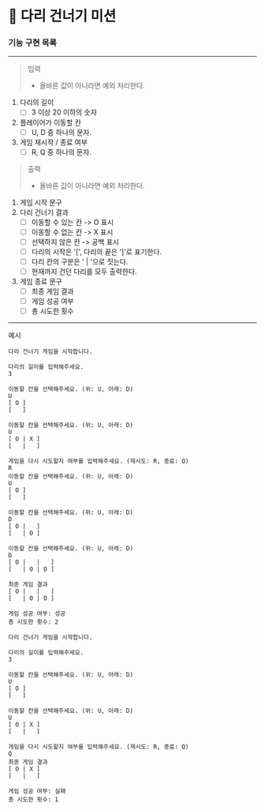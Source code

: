 # 🌉 다리 건너기 미션


### 기능 구현 목록

---

> 입력
> * 올바른 값이 아니라면 예외 처리한다.
1. 다리의 길이
   * [ ] 3 이상 20 이하의 숫자
2. 플레이어가 이동할 칸
   * [ ] U, D 중 하나의 문자.
3. 게임 재시작 / 종료 여부
   * [ ] R, Q 중 하나의 문자.

> 출력
> * 올바른 값이 아니라면 예외 처리한다.

1. 게임 시작 문구
2. 다리 건너기 결과
    * [ ] 이동할 수 있는 칸 -> O 표시
    * [ ] 이동할 수 없는 칸 -> X 표시
    * [ ] 선택하지 않은 칸 -> 공백 표시
    * [ ] 다리의 시작은 '[', 다리의 끝은 ']'로 표기한다.
    * [ ] 다리 칸의 구분은 ' | '으로 짓는다.
    * [ ] 현재까지 건던 다리를 모두 출력한다.
3. 게임 종료 문구
    * [ ] 최종 게임 결과
    * [ ] 게임 성공 여부
    * [ ] 총 시도한 횟수

---

예시

```
다리 건너기 게임을 시작합니다.

다리의 길이를 입력해주세요.
3

이동할 칸을 선택해주세요. (위: U, 아래: D)
U
[ O ]
[   ]

이동할 칸을 선택해주세요. (위: U, 아래: D)
U
[ O | X ]
[   |   ]

게임을 다시 시도할지 여부를 입력해주세요. (재시도: R, 종료: Q)
R
이동할 칸을 선택해주세요. (위: U, 아래: D)
U
[ O ]
[   ]

이동할 칸을 선택해주세요. (위: U, 아래: D)
D
[ O |   ]
[   | O ]

이동할 칸을 선택해주세요. (위: U, 아래: D)
D
[ O |   |   ]
[   | O | O ]

최종 게임 결과
[ O |   |   ]
[   | O | O ]

게임 성공 여부: 성공
총 시도한 횟수: 2

```

```
다리 건너기 게임을 시작합니다.

다리의 길이를 입력해주세요.
3

이동할 칸을 선택해주세요. (위: U, 아래: D)
U
[ O ]
[   ]

이동할 칸을 선택해주세요. (위: U, 아래: D)
U
[ O | X ]
[   |   ]

게임을 다시 시도할지 여부를 입력해주세요. (재시도: R, 종료: Q)
Q
최종 게임 결과
[ O | X ]
[   |   ]

게임 성공 여부: 실패
총 시도한 횟수: 1
```